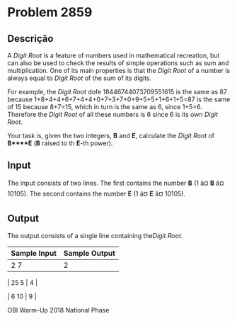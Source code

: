 # Problem 2859

Descrição
----------

A *Digit Root* is a feature of numbers used in mathematical recreation, but can also be used to check the results of simple operations such as sum and multiplication. One of its main properties is that the *Digit Root* of a number is always equal to *Digit Root* of the sum of its digits.

For example, the *Digit Root* dofe 18446744073709551615 is the same as 87 because 1+8+4+4+6+7+4+4+0+7+3+7+0+9+5+5+1+6+1+5=87 is the same of 15 because 8+7=15, which in turn is the same as 6, since 1+5=6. Therefore the *Digit Root* of all these numbers is 6 since 6 is its own *Digit Root*.

Your task is, given the two integers, **B** and **E**, calculate the *Digit Root* of **B****E** (**B** raised to th **E**-th power).

Input
-----

The input consists of two lines. The first contains the number **B** (1 â¤ **B** â¤ 10105). The second contains the number **E** (1 â¤ **E** â¤ 10105).

Output
------

The output consists of a single line containing the*Digit Root*.


| Sample Input | Sample Output |
| --- | --- |
| 2  7 | 2 |

| 25  5 | 4 |

| 6  10 | 9 |

OBI Warm-Up 2018 National Phase

